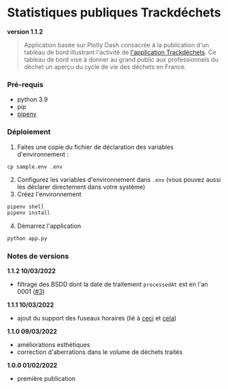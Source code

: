 # Statistiques publiques Trackdéchets

**version 1.1.2**

> Application basée sur Plotly Dash consacrée à la publication d'un tableau de bord illustrant l'activité de [l'application
> Trackdéchets](https://app.trackdechets.beta.gouv.fr/). Ce tableau de bord vise à donner au grand public aux
> professionnels du déchet un aperçu du cycle de vie des déchets en France.

### Pré-requis

- python 3.9
- pip
- [pipenv](https://pipenv.pypa.io/en/latest/)

### Déploiement

1. Faites une copie du fichier de déclaration des variables d'environnement :

```
cp sample.env .env
```

2. Configurez les variables d'environnement dans `.env` (vous pouvez aussi les déclarer directement dans votre système)  
3. Créez l'environnement

```bash
pipenv shell
pipenv install
```

4. Démarrez l'application

```bash
python app.py
```

### Notes de versions

**1.1.2 10/03/2022**

- filtrage des BSDD dont la date de traitement `processedAt` est en l'an 0001 ([#3](https://github.com/MTES-MCT/trackdechets-public-stats/issues/3))

**1.1.1 10/03/2022**

- ajout du support des fuseaux horaires (lié à [ceci](https://github.com/MTES-MCT/trackdechets/commit/cef32f2bcddbf60a4a214c243c149bf6e4f32c8b) et [cela](https://github.com/MTES-MCT/trackdechets/blob/34785171b8495b707b9339d2e14d2e211f0d4777/back/prisma/migrations/56_fix_timestamp_zone.sql))

**1.1.0 09/03/2022**

- améliorations esthétiques
- correction d'aberrations dans le volume de déchets traités

**1.0.0 01/02/2022**

- première publication
